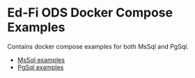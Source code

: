 # Ed-Fi ODS Docker Compose Examples
Contains docker compose examples for both MsSql and PgSql.

* [MsSql examples](mssql/README.md)
* [PgSql examples](pgsql/README.md)
